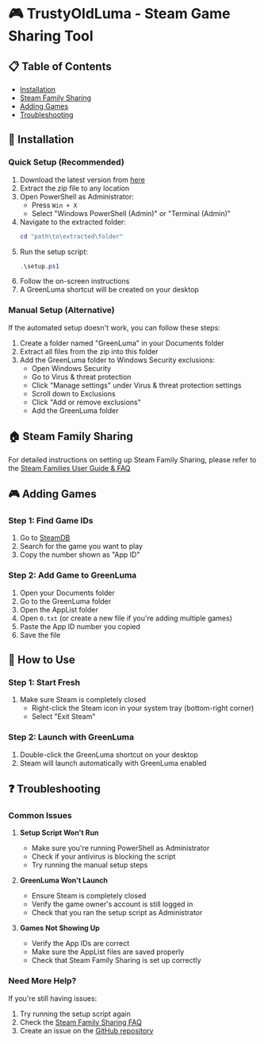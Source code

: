 # 🎮 TrustyOldLuma - Steam Game Sharing Tool

## 📋 Table of Contents
- [Installation](#-installation)
- [Steam Family Sharing](#-steam-family-sharing)
- [Adding Games](#-adding-games)
- [Troubleshooting](#-troubleshooting)

## 🚀 Installation

### Quick Setup (Recommended)
1. Download the latest version from [here](https://github.com/armand0e/TrustyOldLuma/releases/latest)
2. Extract the zip file to any location
3. Open PowerShell as Administrator:
   - Press `Win + X`
   - Select "Windows PowerShell (Admin)" or "Terminal (Admin)"
4. Navigate to the extracted folder:
   ```powershell
   cd "path\to\extracted\folder"
   ```
5. Run the setup script:
   ```powershell
   .\setup.ps1
   ```
6. Follow the on-screen instructions
7. A GreenLuma shortcut will be created on your desktop

### Manual Setup (Alternative)
If the automated setup doesn't work, you can follow these steps:

1. Create a folder named "GreenLuma" in your Documents folder
2. Extract all files from the zip into this folder
3. Add the GreenLuma folder to Windows Security exclusions:
   - Open Windows Security
   - Go to Virus & threat protection
   - Click "Manage settings" under Virus & threat protection settings
   - Scroll down to Exclusions
   - Click "Add or remove exclusions"
   - Add the GreenLuma folder

## 🏠 Steam Family Sharing
For detailed instructions on setting up Steam Family Sharing, please refer to the [Steam Families User Guide & FAQ](https://help.steampowered.com/en/faqs/view/054C-3167-DD7F-49D4)

## 🎮 Adding Games

### Step 1: Find Game IDs
1. Go to [SteamDB](https://steamdb.info/)
2. Search for the game you want to play
3. Copy the number shown as "App ID"

### Step 2: Add Game to GreenLuma
1. Open your Documents folder
2. Go to the GreenLuma folder
3. Open the AppList folder
4. Open `0.txt` (or create a new file if you're adding multiple games)
5. Paste the App ID number you copied
6. Save the file

## 🚀 How to Use

### Step 1: Start Fresh
1. Make sure Steam is completely closed
   - Right-click the Steam icon in your system tray (bottom-right corner)
   - Select "Exit Steam"

### Step 2: Launch with GreenLuma
1. Double-click the GreenLuma shortcut on your desktop
2. Steam will launch automatically with GreenLuma enabled

## ❓ Troubleshooting

### Common Issues
1. **Setup Script Won't Run**
   - Make sure you're running PowerShell as Administrator
   - Check if your antivirus is blocking the script
   - Try running the manual setup steps

2. **GreenLuma Won't Launch**
   - Ensure Steam is completely closed
   - Verify the game owner's account is still logged in
   - Check that you ran the setup script as Administrator

3. **Games Not Showing Up**
   - Verify the App IDs are correct
   - Make sure the AppList files are saved properly
   - Check that Steam Family Sharing is set up correctly

### Need More Help?
If you're still having issues:
1. Try running the setup script again
2. Check the [Steam Family Sharing FAQ](https://help.steampowered.com/en/faqs/view/054C-3167-DD7F-49D4)
3. Create an issue on the [GitHub repository](https://github.com/armand0e/TrustyOldLuma/issues)
